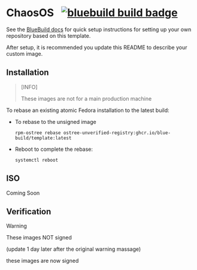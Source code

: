 # ChaosOS &nbsp; [![bluebuild build badge](https://github.com/blue-build/template/actions/workflows/build.yml/badge.svg)](https://github.com/blue-build/template/actions/workflows/build.yml)

See the [BlueBuild docs](https://blue-build.org/how-to/setup/) for quick setup instructions for setting up your own repository based on this template.

After setup, it is recommended you update this README to describe your custom image.

## Installation
> [INFO]
> 
> These images are not for a main production machine 

To rebase an existing atomic Fedora installation to the latest build:

- To rebase to the unsigned image
  ```
  rpm-ostree rebase ostree-unverified-registry:ghcr.io/blue-build/template:latest
  ```
- Reboot to complete the rebase:
  ```
  systemctl reboot
  ```

## ISO

Coming Soon

## Verification
> [!WARNING]
> These images NOT signed
>
> (update 1 day later after the original warning massage)
>
> these images are now signed
